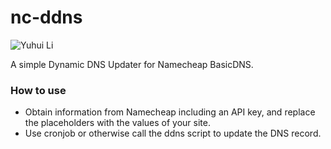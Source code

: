 # nc-ddns
![Yuhui Li](https://githubtools.yuhuili.com/kagami/yuhuili/Yuhui%20Li/)

A simple Dynamic DNS Updater for Namecheap BasicDNS.

### How to use
- Obtain information from Namecheap including an API key, and replace the placeholders with the values of your site.
- Use cronjob or otherwise call the ddns script to update the DNS record.
